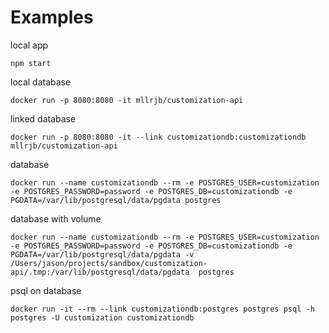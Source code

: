 # Examples

local app

`npm start`

local database

`docker run -p 8080:8080 -it mllrjb/customization-api`

linked database

`docker run -p 8080:8080 -it --link customizationdb:customizationdb mllrjb/customization-api`

database

`docker run --name customizationdb --rm -e POSTGRES_USER=customization -e POSTGRES_PASSWORD=password -e POSTGRES_DB=customizationdb -e PGDATA=/var/lib/postgresql/data/pgdata postgres`

database with volume

`docker run --name customizationdb --rm -e POSTGRES_USER=customization -e POSTGRES_PASSWORD=password -e POSTGRES_DB=customizationdb -e PGDATA=/var/lib/postgresql/data/pgdata -v /Users/jason/projects/sandbox/customization-api/.tmp:/var/lib/postgresql/data/pgdata  postgres`

psql on database

`docker run -it --rm --link customizationdb:postgres postgres psql -h postgres -U customization customizationdb`
